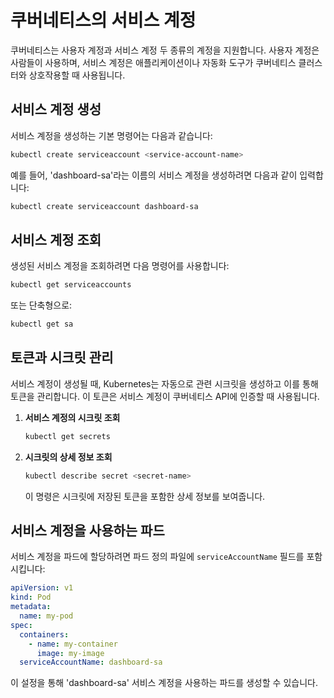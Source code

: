 # 쿠버네티스의 서비스 계정

쿠버네티스는 사용자 계정과 서비스 계정 두 종류의 계정을 지원합니다. 사용자 계정은 사람들이 사용하며, 서비스 계정은 애플리케이션이나 자동화 도구가 쿠버네티스 클러스터와 상호작용할 때 사용됩니다.

## 서비스 계정 생성

서비스 계정을 생성하는 기본 명령어는 다음과 같습니다:

```bash
kubectl create serviceaccount <service-account-name>
```

예를 들어, 'dashboard-sa'라는 이름의 서비스 계정을 생성하려면 다음과 같이 입력합니다:

```bash
kubectl create serviceaccount dashboard-sa
```

## 서비스 계정 조회

생성된 서비스 계정을 조회하려면 다음 명령어를 사용합니다:

```bash
kubectl get serviceaccounts
```

또는 단축형으로:

```bash
kubectl get sa
```

## 토큰과 시크릿 관리

서비스 계정이 생성될 때, Kubernetes는 자동으로 관련 시크릿을 생성하고 이를 통해 토큰을 관리합니다. 이 토큰은 서비스 계정이 쿠버네티스 API에 인증할 때 사용됩니다.

1. **서비스 계정의 시크릿 조회**

   ```bash
   kubectl get secrets
   ```

2. **시크릿의 상세 정보 조회**
   ```bash
   kubectl describe secret <secret-name>
   ```
   이 명령은 시크릿에 저장된 토큰을 포함한 상세 정보를 보여줍니다.

## 서비스 계정을 사용하는 파드

서비스 계정을 파드에 할당하려면 파드 정의 파일에 `serviceAccountName` 필드를 포함시킵니다:

```yaml
apiVersion: v1
kind: Pod
metadata:
  name: my-pod
spec:
  containers:
    - name: my-container
      image: my-image
  serviceAccountName: dashboard-sa
```

이 설정을 통해 'dashboard-sa' 서비스 계정을 사용하는 파드를 생성할 수 있습니다.
